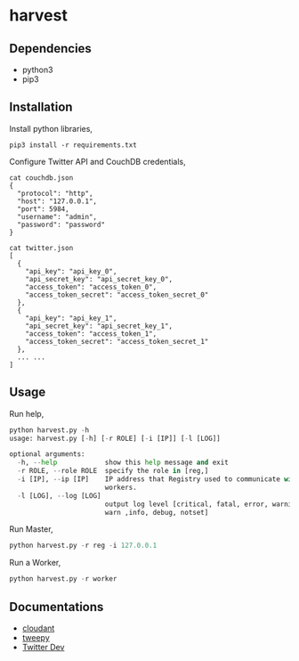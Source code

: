 [//]: <> (@author Team 42, Chengdu, China, Qifan Deng, 1077479)

# harvest

## Dependencies
- python3
- pip3

## Installation
Install python libraries,
```
pip3 install -r requirements.txt
```
Configure Twitter API and CouchDB credentials,
```
cat couchdb.json 
{
  "protocol": "http",
  "host": "127.0.0.1",
  "port": 5984,
  "username": "admin",
  "password": "password"
}

cat twitter.json 
[
  {
    "api_key": "api_key_0",
    "api_secret_key": "api_secret_key_0",
    "access_token": "access_token_0",
    "access_token_secret": "access_token_secret_0"
  },
  {
    "api_key": "api_key_1",
    "api_secret_key": "api_secret_key_1",
    "access_token": "access_token_1",
    "access_token_secret": "access_token_secret_1"
  },
  ... ...
]

``` 
## Usage
Run help,
```python
python harvest.py -h
usage: harvest.py [-h] [-r ROLE] [-i [IP]] [-l [LOG]]

optional arguments:
  -h, --help            show this help message and exit
  -r ROLE, --role ROLE  specify the role in [reg,]
  -i [IP], --ip [IP]    IP address that Registry used to communicate with
                        workers.
  -l [LOG], --log [LOG]
                        output log level [critical, fatal, error, warning,
                        warn ,info, debug, notset]
```

Run Master,
```python
python harvest.py -r reg -i 127.0.0.1
```

Run a Worker,
```python
python harvest.py -r worker
```
## Documentations

- [cloudant](https://python-cloudant.readthedocs.io/en/latest/)
- [tweepy](http://docs.tweepy.org/en/v3.8.0/)
- [Twitter Dev](https://developer.twitter.com/en/docs)